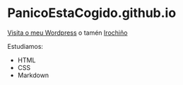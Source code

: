 # PanicoEstaCogido.github.io
[Visita o meu Wordpress](https://panicoestacogido.wordpress.com/) o tamén [Irochiño](https://irocho.wordpress.com/)

Estudiamos:
* HTML
* CSS
* Markdown
